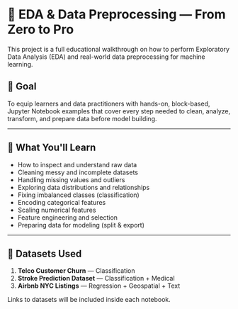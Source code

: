 # 🧠 EDA & Data Preprocessing — From Zero to Pro

This project is a full educational walkthrough on how to perform Exploratory Data Analysis (EDA) and real-world data preprocessing for machine learning.

## 🎯 Goal

To equip learners and data practitioners with hands-on, block-based, Jupyter Notebook examples that cover every step needed to clean, analyze, transform, and prepare data before model building.

---

## 📘 What You'll Learn

- How to inspect and understand raw data
- Cleaning messy and incomplete datasets
- Handling missing values and outliers
- Exploring data distributions and relationships
- Fixing imbalanced classes (classification)
- Encoding categorical features
- Scaling numerical features
- Feature engineering and selection
- Preparing data for modeling (split & export)

---
## 🧪 Datasets Used

1. **Telco Customer Churn** — Classification  
2. **Stroke Prediction Dataset** — Classification + Medical  
3. **Airbnb NYC Listings** — Regression + Geospatial + Text

Links to datasets will be included inside each notebook.

